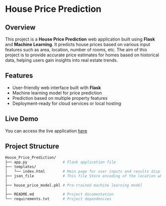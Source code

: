 # House Price Prediction

## Overview
This project is a **House Price Prediction** web application built using **Flask** and **Machine Learning**. It predicts house prices based on various input features such as area, location, number of rooms, etc. The aim of this project is to provide accurate price estimates for homes based on historical data, helping users gain insights into real estate trends.

## Features
- User-friendly web interface built with **Flask**
- Machine learning model for price prediction
- Prediction based on multiple property features
- Deployment-ready for cloud services or local hosting

## Live Demo
You can access the live application [here](https://house-price-prediction-flaskapp-1.onrender.com/)

## Project Structure
```bash
House_Price_Prediction/
├── app.py                # Flask application file
├── templates/
│   └── index.html        # Main page for user inputs and results display
├── json_file             # This file Store encoding of the location which is used for ML models
│          
├── house_price_model.pkl # Pre-trained machine learning model
│     
├── README.md             # Project documentation
└── requirements.txt      # Project dependencies
